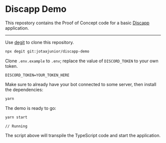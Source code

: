 # Discapp Demo

This repostory contains the Proof of Concept code for a basic [Discapp](http://github.com/jotaajunior/discapp) application.

---

Use [degit](https://github.com/Rich-Harris/degit) to clone this repository.

```bash
npx degit git:jotaajunior/discapp-demo
```

Clone `.env.example` to `.env`; replace the value of `DISCORD_TOKEN` to your own token.

```
DISCORD_TOKEN=YOUR_TOKEN_HERE
```

Make sure to already have your bot connected to some server, then install the dependencies:

```bash
yarn
```

The demo is ready to go:

```bash
yarn start

// Running
```

The script above will transpile the TypeScript code and start the application.
